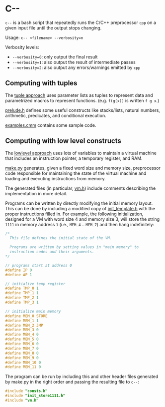 # C--

`c--` is a bash script that repeatedly runs the C/C++ preprocessor `cpp` on a given
input file until the output stops changing.

Usage: `c-- <filename> --verbosity=n`

Verbosity levels:
* `--verbosity=0`: only output the final result
* `--verbosity=1`: also output the result of intermediate passes
* `--verbosity=2`: also output any errors/warnings emitted by `cpp`

## Computing with tuples

The [tuple approach](https://github.com/johnli0135/c--/blob/master/tuple/) uses parameter lists
as tuples to represent data and parametrized macros to represent functions.
(e.g. `f(g(x))` is written `f g x`.)

[prelude.h](https://github.com/johnli0135/c--/blob/master/tuple/prelude.h) defines some useful constructs
like stacks/lists, natural numbers, arithmetic, predicates, and conditional execution.

[examples.cmm](https://github.com/johnli0135/c--/blob/master/tuple/examples.cmm) contains some sample code.

## Computing with low level constructs

The [lowlevel approach](https://github.com/johnli0135/c--/blob/master/lowlevel/) uses lots of variables
to maintain a virtual machine that includes an instruction pointer, a temporary register, and RAM.

[make.py](https://github.com/johnli0135/c--/blob/master/lowlevel/make.py) generates, given a fixed word size
and memory size, preprocessor code responsible for maintaining the state of the virtual machine and loading
and executing instructions from memory.

The generated files (in particular, [vm.h](https://github.com/johnli0135/c--/blob/master/lowlevel/vm.h)) include comments describing the implementation in more detail.

Programs can be written by directly modifying the initial memory layout. This can be done by including a modified
copy of [init_template.h](https://github.com/johnli0135/c--/blob/master/lowlevel/init_template.h) with the proper instructions
filled in. For example, the following initialization, designed for a VM with word size 4 and memory size 3,
will store the string `1111` in memory address `1` (i.e., `MEM_4` .. `MEM_7`) and then hang indefinitely:

```C
/*
  This file defines the initial state of the VM.

  Programs are written by setting values in "main memory" to
  instruction codes and their arguments.
*/

// programs start at address 0
#define IP 0
#define AP 1

// initialize temp register
#define TMP_0 1
#define TMP_1 1
#define TMP_2 1
#define TMP_3 1

// initialize main memory
#define MEM_0 STORE
#define MEM_1 1
#define MEM_2 JMP
#define MEM_3 0
#define MEM_4 0
#define MEM_5 0
#define MEM_6 0
#define MEM_7 0
#define MEM_8 0
#define MEM_9 0
#define MEM_10 0
#define MEM_11 0
```

The program can be run by including this and other header files generated by make.py
in the right order and passing the resulting file to `c--`:

```C
#include "consts.h"
#include "init_store1111.h"
#include "vm.h"
```

